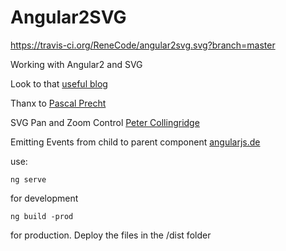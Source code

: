 # Angular2SVG
https://travis-ci.org/ReneCode/angular2svg.svg?branch=master

Working with Angular2 and SVG

Look to that [useful blog](http://blog.500tech.com/svg-in-angular-2/)

Thanx to [Pascal Precht](https://github.com/PascalPrecht/ng-be-angular2-demos)

SVG Pan and Zoom Control [Peter Collingridge](http://www.petercollingridge.co.uk/interactive-svg-components/pan-and-zoom-control)

Emitting Events from child to parent component [angularjs.de](https://angularjs.de/artikel/angular2-output-events)



use:

	ng serve

for development


   	ng build -prod

for production. Deploy the files in the /dist folder
